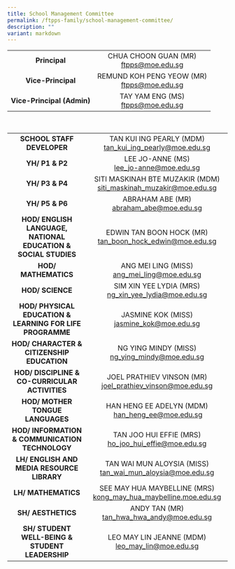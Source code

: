 ```yaml
---
title: School Management Committee
permalink: /ftpps-family/school-management-committee/
description: ""
variant: markdown
---
```

|  |  |
|:---:|:---:|
| **Principal** | CHUA CHOON GUAN (MR)<br>[ftpps@moe.edu.sg](mailto:ftpps@moe.edu.sg) |
| **Vice-Principal** | REMUND KOH PENG YEOW (MR) <br>[ftpps@moe.edu.sg](mailto:ftpps@moe.edu.sg) |
| **Vice-Principal (Admin)** | TAY YAM ENG (MS) <br>[ftpps@moe.edu.sg](mailto:ftpps@moe.edu.sg) |
<br>

|  |  |
| :---: | :---: |
| **SCHOOL STAFF DEVELOPER** | TAN KUI ING PEARLY (MDM)<br>[tan\_kui\_ing\_pearly@moe.edu.sg](mailto:tan_kui_ing_pearly@moe.edu.sg)  |
|  **YH/ P1 &amp; P2** |  LEE JO-ANNE (MS)<br>[lee\_jo-anne@moe.edu.sg](mailto:lee_jo-anne@moe.edu.sg) |
| **YH/ P3 &amp; P4** | SITI MASKINAH BTE MUZAKIR (MDM)    [siti\_maskinah\_muzakir@moe.edu.sg](mailto:siti_maskinah_muzakir@moe.edu.sg) |
| **YH/ P5 &amp; P6** | ABRAHAM ABE (MR)<br>[abraham\_abe@moe.edu.sg](mailto:abraham_abe@moe.edu.sg) |
| **HOD/ ENGLISH LANGUAGE, NATIONAL EDUCATION &amp; SOCIAL STUDIES** | EDWIN TAN BOON HOCK (MR)<br>[tan\_boon\_hock\_edwin@moe.edu.sg](http://tan_boon_hock_edwin@moe.edu.sg/)   |
| **HOD/ MATHEMATICS** | ANG MEI LING (MISS)<br>[ang\_mei\_ling@moe.edu.sg](mailto:ang_mei_ling@moe.edu.sg) |
| **HOD/ SCIENCE** | SIM XIN YEE LYDIA (MRS)<br>[ng\_xin\_yee\_lydia@moe.edu.sg](mailto:ng_xin_yee_lydia@moe.edu.sg)
| **HOD/ PHYSICAL EDUCATION &amp; LEARNING FOR LIFE PROGRAMME**  | JASMINE KOK (MISS)<br>[jasmine\_kok@moe.edu.sg](mailto:jasmine_kok@moe.edu.sg) |
| **HOD/ CHARACTER &amp; CITIZENSHIP EDUCATION** | NG YING MINDY (MISS)<br>[ng\_ying\_mindy@moe.edu.sg](mailto:ng_ying_mindy@moe.edu.sg) |
| **HOD/ DISCIPLINE &amp; CO-CURRICULAR ACTIVITIES** | JOEL PRATHIEV VINSON (MR)<br>[joel\_prathiev\_vinson@moe.edu.sg](mailto:joel_prathiev_vinson@moe.edu.sg) |
| **HOD/ MOTHER TONGUE LANGUAGES** | HAN HENG EE ADELYN (MDM)    <br>&nbsp;[han\_heng\_ee@moe.edu.sg](mailto:han_heng_ee@moe.edu.sg) |
| **HOD/ INFORMATION &amp; COMMUNICATION TECHNOLOGY** | TAN JOO HUI EFFIE (MRS)<br>[ho\_joo\_hui\_effie@moe.edu.sg](mailto:ho_joo_hui_effie@moe.edu.sg)|
|  **LH/ ENGLISH AND MEDIA RESOURCE LIBRARY** | TAN WAI MUN ALOYSIA (MISS)<br>[tan\_wai\_mun\_aloysia@moe.edu.sg](mailto:tan_wai_mun_aloysia@moe.edu.sg)  |
|  **LH/ MATHEMATICS** | SEE MAY HUA MAYBELLINE (MRS)<br>[kong_may_hua_maybelline.moe.edu.sg](mailto:kong_may_hua_maybelline.moe.edu.sg)  |
| **SH/ AESTHETICS** | ANDY TAN (MR)<br>[tan_hwa_hwa_andy@moe.edu.sg](mailto:tan_hwa_hwa_andy@moe.edu.sg) |
| **SH/ STUDENT WELL-BEING &amp; STUDENT LEADERSHIP** | LEO MAY LIN JEANNE (MDM)<br>[leo\_may\_lin@moe.edu.sg](mailto:leo_may_lin@moe.edu.sg) |